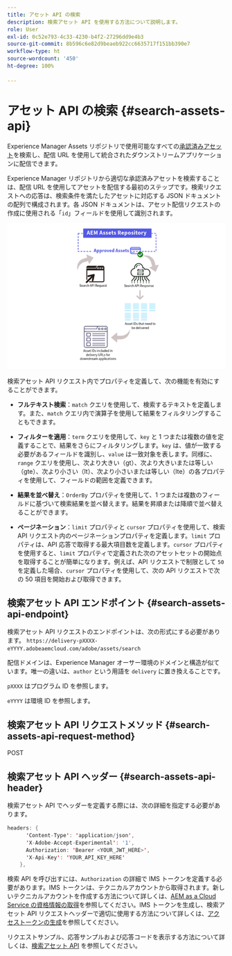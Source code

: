 ```yaml
---
title: アセット API の検索
description: 検索アセット API を使用する方法について説明します。
role: User
exl-id: 0c52e793-4c33-4230-b4f2-27296dd9e4b3
source-git-commit: 8b596c6e82d9beaeb922cc6635717f151bb390e7
workflow-type: ht
source-wordcount: '450'
ht-degree: 100%

---
```


# アセット API の検索 {#search-assets-api}

Experience Manager Assets リポジトリで使用可能なすべての[承認済みアセット](approve-assets.md)を検索し、配信 URL を使用して統合されたダウンストリームアプリケーションに配信できます。

Experience Manager リポジトリから適切な承認済みアセットを検索することは、配信 URL を使用してアセットを配信する最初のステップです。検索リクエストへの応答は、検索条件を満たしたアセットに対応する JSON ドキュメントの配列で構成されます。各 JSON ドキュメントは、アセット配信リクエストの作成に使用される「`id`」フィールドを使用して識別されます。

![直接バイナリアップロードプロトコルの概要](assets/search-assets-api-overview.png)

検索アセット API リクエスト内でプロパティを定義して、次の機能を有効にすることができます。

* **フルテキスト検索**：`match` クエリを使用して、検索するテキストを定義します。また、`match` クエリ内で演算子を使用して結果をフィルタリングすることもできます。

* **フィルターを適用**：`term` クエリを使用して、`key` と 1 つまたは複数の値を定義することで、結果をさらにフィルタリングします。`key` は、値が一致する必要があるフィールドを識別し、`value` は一致対象を表します。同様に、`range` クエリを使用し、次より大きい（gt）、次より大きいまたは等しい（gte）、次より小さい（lt）、次より小さいまたは等しい（lte）の各プロパティを使用して、フィールドの範囲を定義できます。

* **結果を並べ替え**：`OrderBy` プロパティを使用して、1 つまたは複数のフィールドに基づいて検索結果を並べ替えます。結果を昇順または降順で並べ替えることができます。

* **ページネーション**：`limit` プロパティと `cursor` プロパティを使用して、検索 API リクエスト内のページネーションプロパティを定義します。`limit` プロパティは、API 応答で取得する最大項目数を定義します。`cursor` プロパティを使用すると、`limit` プロパティで定義された次のアセットセットの開始点を取得することが簡単になります。例えば、API リクエストで制限として `50` を定義した場合、`cursor` プロパティを使用して、次の API リクエストで次の 50 項目を開始および取得できます。

## 検索アセット API エンドポイント {#search-assets-api-endpoint}

検索アセット API リクエストのエンドポイントは、次の形式にする必要があります。
`https://delivery-pXXXX-eYYYY.adobeaemcloud.com/adobe/assets/search`

配信ドメインは、Experience Manager オーサー環境のドメインと構造が似ています。唯一の違いは、`author` という用語を `delivery` に置き換えることです。

`pXXXX` はプログラム ID を参照します。

`eYYYY` は環境 ID を参照します。

## 検索アセット API リクエストメソッド {#search-assets-api-request-method}

POST

## 検索アセット API ヘッダー {#search-assets-api-header}

検索アセット API でヘッダーを定義する際には、次の詳細を指定する必要があります。

```java
headers: {
      'Content-Type': 'application/json',
      'X-Adobe-Accept-Experimental': '1',
      Authorization: 'Bearer <YOUR_JWT_HERE>',
      'X-Api-Key': 'YOUR_API_KEY_HERE'
    },
```

検索 API を呼び出すには、`Authorization` の詳細で IMS トークンを定義する必要があります。IMS トークンは、テクニカルアカウントから取得されます。新しいテクニカルアカウントを作成する方法について詳しくは、[AEM as a Cloud Service の資格情報の取得](https://experienceleague.adobe.com/docs/experience-manager-cloud-service/content/implementing/developing/generating-access-tokens-for-server-side-apis.html?lang=ja#fetch-the-aem-as-a-cloud-service-credentials)を参照してください。IMS トークンを生成し、検索アセット API リクエストヘッダーで適切に使用する方法について詳しくは、[アクセストークンの生成](https://experienceleague.adobe.com/docs/experience-manager-cloud-service/content/implementing/developing/generating-access-tokens-for-server-side-apis.html?lang=ja#generating-the-access-token)を参照してください。

リクエストサンプル、応答サンプルおよび応答コードを表示する方法について詳しくは、[検索アセット API](https://developer.adobe.com/experience-cloud/experience-manager-apis/api/stable/assets/delivery/#operation/search) を参照してください。
